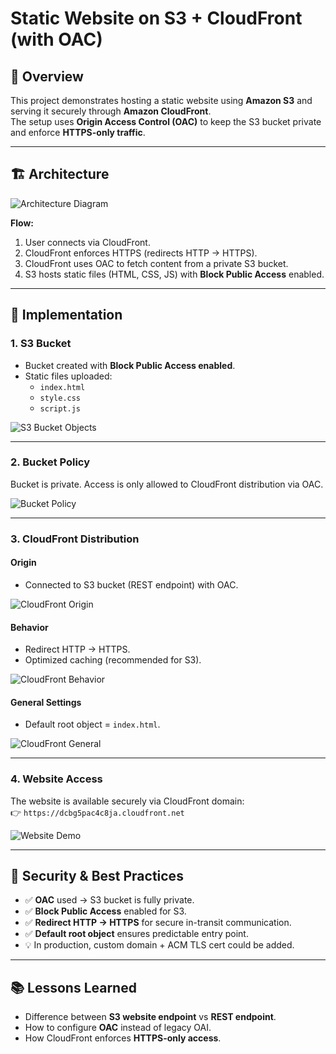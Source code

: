 # Static Website on S3 + CloudFront (with OAC)

## 📌 Overview
This project demonstrates hosting a static website using **Amazon S3** and serving it securely through **Amazon CloudFront**.  
The setup uses **Origin Access Control (OAC)** to keep the S3 bucket private and enforce **HTTPS-only traffic**.

---

## 🏗 Architecture
![Architecture Diagram](./docs/diagram.png)

**Flow:**
1. User connects via CloudFront.  
2. CloudFront enforces HTTPS (redirects HTTP → HTTPS).  
3. CloudFront uses OAC to fetch content from a private S3 bucket.  
4. S3 hosts static files (HTML, CSS, JS) with **Block Public Access** enabled.  

---

## 🚀 Implementation

### 1. S3 Bucket
- Bucket created with **Block Public Access enabled**.  
- Static files uploaded:  
  - `index.html`  
  - `style.css`  
  - `script.js`  

![S3 Bucket Objects](./docs/bucket.png)

---

### 2. Bucket Policy
Bucket is private. Access is only allowed to CloudFront distribution via OAC.

![Bucket Policy](./docs/bucket_policy.png)

---

### 3. CloudFront Distribution
#### Origin
- Connected to S3 bucket (REST endpoint) with OAC.  

![CloudFront Origin](./docs/cfn_origin.png)

#### Behavior
- Redirect HTTP → HTTPS.  
- Optimized caching (recommended for S3).  

![CloudFront Behavior](./docs/cfn_behavior.png)

#### General Settings
- Default root object = `index.html`.  

![CloudFront General](./docs/cfn_general.png)

---

### 4. Website Access
The website is available securely via CloudFront domain:  
👉 `https://dcbg5pac4c8ja.cloudfront.net`

![Website Demo](./docs/website-test.png)

---

## 🔐 Security & Best Practices
- ✅ **OAC** used → S3 bucket is fully private.  
- ✅ **Block Public Access** enabled for S3.  
- ✅ **Redirect HTTP → HTTPS** for secure in-transit communication.  
- ✅ **Default root object** ensures predictable entry point.  
- 💡 In production, custom domain + ACM TLS cert could be added.  

---

## 📚 Lessons Learned
- Difference between **S3 website endpoint** vs **REST endpoint**.  
- How to configure **OAC** instead of legacy OAI.  
- How CloudFront enforces **HTTPS-only access**.  
